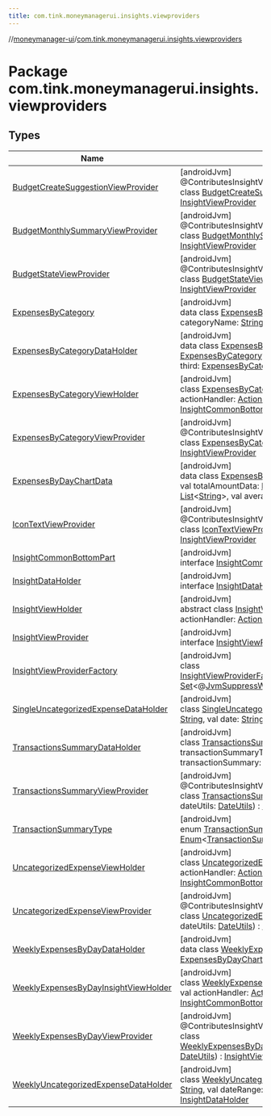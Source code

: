 ```yaml
---
title: com.tink.moneymanagerui.insights.viewproviders
---
```

//[moneymanager-ui](../../index.html)/[com.tink.moneymanagerui.insights.viewproviders](index.html)



# Package com.tink.moneymanagerui.insights.viewproviders



## Types


| Name | Summary |
|---|---|
| [BudgetCreateSuggestionViewProvider](-budget-create-suggestion-view-provider/index.html) | [androidJvm]<br>@ContributesInsightViewProvider<br>class [BudgetCreateSuggestionViewProvider](-budget-create-suggestion-view-provider/index.html)@Injectconstructor : [InsightViewProvider](-insight-view-provider/index.html) |
| [BudgetMonthlySummaryViewProvider](-budget-monthly-summary-view-provider/index.html) | [androidJvm]<br>@ContributesInsightViewProvider<br>class [BudgetMonthlySummaryViewProvider](-budget-monthly-summary-view-provider/index.html)@Injectconstructor : [InsightViewProvider](-insight-view-provider/index.html) |
| [BudgetStateViewProvider](-budget-state-view-provider/index.html) | [androidJvm]<br>@ContributesInsightViewProvider<br>class [BudgetStateViewProvider](-budget-state-view-provider/index.html)@Injectconstructor : [InsightViewProvider](-insight-view-provider/index.html) |
| [ExpensesByCategory](-expenses-by-category/index.html) | [androidJvm]<br>data class [ExpensesByCategory](-expenses-by-category/index.html)(val categoryIcon: [Int](https://kotlinlang.org/api/latest/jvm/stdlib/kotlin/-int/index.html), val categoryName: [String](https://kotlinlang.org/api/latest/jvm/stdlib/kotlin/-string/index.html), val amount: [String](https://kotlinlang.org/api/latest/jvm/stdlib/kotlin/-string/index.html)) |
| [ExpensesByCategoryDataHolder](-expenses-by-category-data-holder/index.html) | [androidJvm]<br>data class [ExpensesByCategoryDataHolder](-expenses-by-category-data-holder/index.html)(val first: [ExpensesByCategory](-expenses-by-category/index.html)?, val second: [ExpensesByCategory](-expenses-by-category/index.html)?, val third: [ExpensesByCategory](-expenses-by-category/index.html)?) : [InsightDataHolder](-insight-data-holder/index.html) |
| [ExpensesByCategoryViewHolder](-expenses-by-category-view-holder/index.html) | [androidJvm]<br>class [ExpensesByCategoryViewHolder](-expenses-by-category-view-holder/index.html)(parent: [ViewGroup](https://developer.android.com/reference/kotlin/android/view/ViewGroup.html), val actionHandler: [ActionHandler](../com.tink.moneymanagerui.insights.actionhandling/-action-handler/index.html)) : [InsightViewHolder](-insight-view-holder/index.html), [InsightCommonBottomPart](-insight-common-bottom-part/index.html) |
| [ExpensesByCategoryViewProvider](-expenses-by-category-view-provider/index.html) | [androidJvm]<br>@ContributesInsightViewProvider<br>class [ExpensesByCategoryViewProvider](-expenses-by-category-view-provider/index.html)@Injectconstructor : [InsightViewProvider](-insight-view-provider/index.html) |
| [ExpensesByDayChartData](-expenses-by-day-chart-data/index.html) | [androidJvm]<br>data class [ExpensesByDayChartData](-expenses-by-day-chart-data/index.html)(val dayLabels: [List](https://kotlinlang.org/api/latest/jvm/stdlib/kotlin.collections/-list/index.html)&lt;[String](https://kotlinlang.org/api/latest/jvm/stdlib/kotlin/-string/index.html)&gt;, val totalAmountData: [List](https://kotlinlang.org/api/latest/jvm/stdlib/kotlin.collections/-list/index.html)&lt;[Float](https://kotlinlang.org/api/latest/jvm/stdlib/kotlin/-float/index.html)&gt;, val totalAmountLabels: [List](https://kotlinlang.org/api/latest/jvm/stdlib/kotlin.collections/-list/index.html)&lt;[String](https://kotlinlang.org/api/latest/jvm/stdlib/kotlin/-string/index.html)&gt;, val averageAmountData: [List](https://kotlinlang.org/api/latest/jvm/stdlib/kotlin.collections/-list/index.html)&lt;[Float](https://kotlinlang.org/api/latest/jvm/stdlib/kotlin/-float/index.html)&gt;) |
| [IconTextViewProvider](-icon-text-view-provider/index.html) | [androidJvm]<br>@ContributesInsightViewProvider<br>class [IconTextViewProvider](-icon-text-view-provider/index.html)@Injectconstructor : [InsightViewProvider](-insight-view-provider/index.html) |
| [InsightCommonBottomPart](-insight-common-bottom-part/index.html) | [androidJvm]<br>interface [InsightCommonBottomPart](-insight-common-bottom-part/index.html) |
| [InsightDataHolder](-insight-data-holder/index.html) | [androidJvm]<br>interface [InsightDataHolder](-insight-data-holder/index.html) |
| [InsightViewHolder](-insight-view-holder/index.html) | [androidJvm]<br>abstract class [InsightViewHolder](-insight-view-holder/index.html)(itemView: [View](https://developer.android.com/reference/kotlin/android/view/View.html), val actionHandler: [ActionHandler](../com.tink.moneymanagerui.insights.actionhandling/-action-handler/index.html)) : [RecyclerView.ViewHolder](https://developer.android.com/reference/kotlin/androidx/recyclerview/widget/RecyclerView.ViewHolder.html) |
| [InsightViewProvider](-insight-view-provider/index.html) | [androidJvm]<br>interface [InsightViewProvider](-insight-view-provider/index.html) |
| [InsightViewProviderFactory](-insight-view-provider-factory/index.html) | [androidJvm]<br>class [InsightViewProviderFactory](-insight-view-provider-factory/index.html)@Injectconstructor(supportedProviders: [Set](https://kotlinlang.org/api/latest/jvm/stdlib/kotlin.collections/-set/index.html)&lt;@[JvmSuppressWildcards](https://kotlinlang.org/api/latest/jvm/stdlib/kotlin.jvm/-jvm-suppress-wildcards/index.html)[InsightViewProvider](-insight-view-provider/index.html)&gt;) |
| [SingleUncategorizedExpenseDataHolder](-single-uncategorized-expense-data-holder/index.html) | [androidJvm]<br>class [SingleUncategorizedExpenseDataHolder](-single-uncategorized-expense-data-holder/index.html)(val description: [String](https://kotlinlang.org/api/latest/jvm/stdlib/kotlin/-string/index.html), val date: [String](https://kotlinlang.org/api/latest/jvm/stdlib/kotlin/-string/index.html), val amount: [String](https://kotlinlang.org/api/latest/jvm/stdlib/kotlin/-string/index.html)) : [InsightDataHolder](-insight-data-holder/index.html) |
| [TransactionsSummaryDataHolder](-transactions-summary-data-holder/index.html) | [androidJvm]<br>class [TransactionsSummaryDataHolder](-transactions-summary-data-holder/index.html)(val transactionSummaryType: [TransactionSummaryType](-transaction-summary-type/index.html), val transactionSummary: [TransactionSummary](../com.tink.model.relations/-transaction-summary/index.html)) : [InsightDataHolder](-insight-data-holder/index.html) |
| [TransactionsSummaryViewProvider](-transactions-summary-view-provider/index.html) | [androidJvm]<br>@ContributesInsightViewProvider<br>class [TransactionsSummaryViewProvider](-transactions-summary-view-provider/index.html)@Injectconstructor(val dateUtils: [DateUtils](../se.tink.utils/-date-utils/index.html)) : [InsightViewProvider](-insight-view-provider/index.html) |
| [TransactionSummaryType](-transaction-summary-type/index.html) | [androidJvm]<br>enum [TransactionSummaryType](-transaction-summary-type/index.html) : [Enum](https://kotlinlang.org/api/latest/jvm/stdlib/kotlin/-enum/index.html)&lt;[TransactionSummaryType](-transaction-summary-type/index.html)&gt; |
| [UncategorizedExpenseViewHolder](-uncategorized-expense-view-holder/index.html) | [androidJvm]<br>class [UncategorizedExpenseViewHolder](-uncategorized-expense-view-holder/index.html)(parent: [ViewGroup](https://developer.android.com/reference/kotlin/android/view/ViewGroup.html), val actionHandler: [ActionHandler](../com.tink.moneymanagerui.insights.actionhandling/-action-handler/index.html)) : [InsightViewHolder](-insight-view-holder/index.html), [InsightCommonBottomPart](-insight-common-bottom-part/index.html) |
| [UncategorizedExpenseViewProvider](-uncategorized-expense-view-provider/index.html) | [androidJvm]<br>@ContributesInsightViewProvider<br>class [UncategorizedExpenseViewProvider](-uncategorized-expense-view-provider/index.html)@Injectconstructor(val dateUtils: [DateUtils](../se.tink.utils/-date-utils/index.html)) : [InsightViewProvider](-insight-view-provider/index.html) |
| [WeeklyExpensesByDayDataHolder](-weekly-expenses-by-day-data-holder/index.html) | [androidJvm]<br>data class [WeeklyExpensesByDayDataHolder](-weekly-expenses-by-day-data-holder/index.html)(val chartData: [ExpensesByDayChartData](-expenses-by-day-chart-data/index.html)) : [InsightDataHolder](-insight-data-holder/index.html) |
| [WeeklyExpensesByDayInsightViewHolder](-weekly-expenses-by-day-insight-view-holder/index.html) | [androidJvm]<br>class [WeeklyExpensesByDayInsightViewHolder](-weekly-expenses-by-day-insight-view-holder/index.html)(parent: [ViewGroup](https://developer.android.com/reference/kotlin/android/view/ViewGroup.html), val actionHandler: [ActionHandler](../com.tink.moneymanagerui.insights.actionhandling/-action-handler/index.html)) : [InsightViewHolder](-insight-view-holder/index.html), [InsightCommonBottomPart](-insight-common-bottom-part/index.html) |
| [WeeklyExpensesByDayViewProvider](-weekly-expenses-by-day-view-provider/index.html) | [androidJvm]<br>@ContributesInsightViewProvider<br>class [WeeklyExpensesByDayViewProvider](-weekly-expenses-by-day-view-provider/index.html)@Injectconstructor(dateUtils: [DateUtils](../se.tink.utils/-date-utils/index.html)) : [InsightViewProvider](-insight-view-provider/index.html) |
| [WeeklyUncategorizedExpenseDataHolder](-weekly-uncategorized-expense-data-holder/index.html) | [androidJvm]<br>class [WeeklyUncategorizedExpenseDataHolder](-weekly-uncategorized-expense-data-holder/index.html)(val description: [String](https://kotlinlang.org/api/latest/jvm/stdlib/kotlin/-string/index.html), val dateRange: [String](https://kotlinlang.org/api/latest/jvm/stdlib/kotlin/-string/index.html), val numberOfExpenses: [String](https://kotlinlang.org/api/latest/jvm/stdlib/kotlin/-string/index.html)) : [InsightDataHolder](-insight-data-holder/index.html) |

